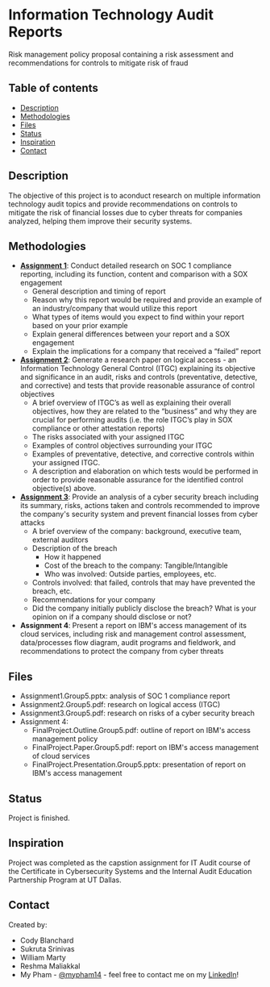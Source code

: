 # Information Technology Audit Reports
Risk management policy proposal containing a risk assessment and recommendations for controls to mitigate risk of fraud

## Table of contents
* [Description](#description)
* [Methodologies](#methodologies)
* [Files](#files)
* [Status](#status)
* [Inspiration](#inspiration)
* [Contact](#contact)

## Description

The objective of this project is to aconduct research on multiple information technology audit topics and provide recommendations on controls to mitigate the risk of financial losses due to cyber threats for companies analyzed, helping them improve their security systems.

## Methodologies
* [**Assignment 1**](https://github.com/mypham14/it-audit-reports/blob/master/Assignment1.Group5.pptx): Conduct detailed research on SOC 1 compliance reporting, including its function, content and comparison with a SOX engagement
  - General description and timing of report
  - Reason why this report would be required and provide an example of an industry/company that would utilize this report
  - What types of items would you expect to find within your report based on your prior example
  - Explain general differences between your report and a SOX engagement
  - Explain the implications for a company that received a “failed” report
* [**Assignment 2**](https://github.com/mypham14/it-audit-reports/blob/master/Assignment2.Group5.pdf): Generate a research paper on logical access - an Information Technology General Control (ITGC) explaining its objective and significance in an audit, risks and controls (preventative, detective, and corrective) and tests that provide reasonable assurance of control objectives
  - A brief overview of ITGC’s as well as explaining their overall objectives, how they are related to the “business” and why they are crucial for performing audits (i.e. the role ITGC’s play in SOX compliance or other attestation reports)
  - The risks associated with your assigned ITGC
  - Examples of control objectives surrounding your ITGC
  - Examples of preventative, detective, and corrective controls within your assigned ITGC.
  - A description and elaboration on which tests would be performed in order to provide
reasonable assurance for the identified control objective(s) above.
* [**Assignment 3**](https://github.com/mypham14/it-audit-reports/blob/master/Assignment3.Group5.pdf): Provide an analysis of a cyber security breach including its summary, risks, actions taken and controls recommended to improve the company's security system and prevent financial losses from cyber attacks
  - A brief overview of the company: background, executive team, external auditors
  - Description of the breach
    - How it happened
    - Cost of the breach to the company: Tangible/Intangible
    - Who was involved: Outside parties, employees, etc.
  - Controls involved: that failed, controls that may have prevented the breach, etc.
  - Recommendations for your company
  - Did the company initially publicly disclose the breach? What is your opinion on if a company should disclose or not?
* **Assignment 4**: Present a report on IBM's access management of its cloud services, including risk and management control assessment, data/processes flow diagram, audit programs and fieldwork, and recommendations to protect the company from cyber threats

## Files
* Assignment1.Group5.pptx: analysis of SOC 1 compliance report
* Assignment2.Group5.pdf: research on logical access (ITGC)
* Assignment3.Group5.pdf: research on risks of a cyber security breach
* Assignment 4:
  * FinalProject.Outline.Group5.pdf: outline of report on IBM's access management policy
  * FinalProject.Paper.Group5.pdf: report on IBM's access management of cloud services
  * FinalProject.Presentation.Group5.pptx: presentation of report on IBM's access management

## Status
Project is finished.

## Inspiration
Project was completed as the capstion assignment for IT Audit course of the Certificate in Cybersecurity Systems and the Internal Audit Education Partnership Program at UT Dallas.

## Contact
Created by:
* Cody Blanchard
* Sukruta Srinivas
* William Marty
* Reshma Maliakkal
* My Pham - [@mypham14](https://github.com/mypham14/) - feel free to contact me on my [LinkedIn](https://www.linkedin.com/in/mytrapham)!

